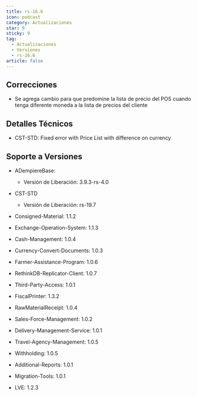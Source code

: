 ```yaml
---
title: rs-16.6
icon: podcast
category: Actualizaciones
star: 9
sticky: 9
tag:
  - Actualizaciones
  - Versiones
  - rs-16.6
article: false
---
```


## Correcciones

- Se agrega cambio para que predomine la lista de precio del POS cuando tenga diferente moneda a la lista de precios del cliente

## Detalles Técnicos

- CST-STD: Fixed error with Price List with difference on currency

## Soporte a Versiones

- ADempiereBase:

  - Versión de Liberación: 3.9.3-rs-4.0

- CST-STD

  - Versión de Liberación: rs-19.7

- Consigned-Material: 1.1.2
- Exchange-Operation-System: 1.1.3
- Cash-Management: 1.0.4
- Currency-Convert-Documents: 1.0.3
- Farmer-Assistance-Program: 1.0.6
- RethinkDB-Replicator-Client: 1.0.7
- Third-Party-Access: 1.0.1
- FiscalPrinter: 1.3.2
- RawMaterialReceipt: 1.0.4
- Sales-Force-Management: 1.0.2
- Delivery-Management-Service: 1.0.1
- Travel-Agency-Management: 1.0.5
- Withholding: 1.0.5
- Additional-Reports: 1.0.1
- Migration-Tools: 1.0.1
- LVE: 1.2.3
